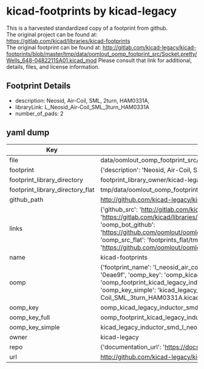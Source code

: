 # kicad-footprints by kicad-legacy  
This is a harvested standardized copy of a footprint from github.  
The original project can be found at:  
https://gitlab.com/kicad/libraries/kicad-footprints  
The original footprint can be found at:
http://gitlab.com/kicad-legacy/kicad-footprints/blob/master/tmp/data/oomlout_oomp_footprint_src/Socket.pretty/Wells_648-0482211SA01.kicad_mod
Please consult that link for additional, details, files, and license information.  
## Footprint Details
* description: Neosid, Air-Coil, SML, 2turn, HAM0331A,  
* libraryLink: L_Neosid_Air-Coil_SML_3turn_HAM0331A  
* number_of_pads: 2  
## yaml dump  
| Key | Value |  
| --- | --- |  
| file | data/oomlout_oomp_footprint_src/kicad-footprints/Inductor_SMD.pretty/L_Neosid_Air-Coil_SML_3turn_HAM0331A.kicad_mod |  
| footprint | {'description': 'Neosid, Air-Coil, SML, 2turn, HAM0331A,', 'libraryLink': 'L_Neosid_Air-Coil_SML_3turn_HAM0331A', 'number_of_pads': 2} |  
| footprint_library_directory | footprint_library_owner/kicad-legacy_kicad-footprints |  
| footprint_library_directory_flat | tmp/data/oomlout_oomp_footprint_src/footprints_flat/kicad_legacy_inductor_smd_l_neosid_air_coil_sml_3turn_ham0331a/working |  
| github_path | http://github.com/kicad-legacy/kicad-footprints/blob/master/tmp/data/oomlout_oomp_footprint_src/Inductor_SMD.pretty/L_Neosid_Air-Coil_SML_3turn_HAM0331A.kicad_mod |  
| links | {'github_src': 'http://gitlab.com/kicad-legacy/kicad-footprints/blob/master/tmp/data/oomlout_oomp_footprint_src/Socket.pretty/Wells_648-0482211SA01.kicad_mod', 'github_src_repo': 'https://gitlab.com/kicad/libraries/kicad-footprints', 'oomp_bot': 'tmp/data/oomlout_oomp_footprint_src/footprints/kicad_legacy_inductor_smd_l_neosid_air_coil_sml_3turn_ham0331a/working', 'oomp_bot_github': 'https://github.com/oomlout/oomlout_oomp_footprint_bot/tree/main/tmp/data/oomlout_oomp_footprint_src/footprints/kicad_legacy_inductor_smd_l_neosid_air_coil_sml_3turn_ham0331a/working', 'oomp_src_flat': 'footprints_flat/tmp/data/oomlout_oomp_footprint_src/footprints_flat/kicad_legacy_inductor_smd_l_neosid_air_coil_sml_3turn_ham0331a/working', 'oomp_src_flat_github': 'https://github.com/oomlout/oomlout_oomp_footprint_src/tree/main/tmp/data/oomlout_oomp_footprint_src/footprints_flat/kicad_legacy_inductor_smd_l_neosid_air_coil_sml_3turn_ham0331a/working'} |  
| name | kicad-footprints |  
| oomp | {'footprint_name': 'l_neosid_air_coil_sml_3turn_ham0331a', 'library_name': 'inductor_smd', 'md5': '0eae9f1e23aac62ebb914aea9facfc3c', 'md5_10': '0eae9f1e23', 'md5_5': '0eae9', 'md5_6': '0eae9f', 'oomp_key': 'oomp_kicad_legacy_inductor_smd_l_neosid_air_coil_sml_3turn_ham0331a', 'oomp_key_extra': 'oomp_footprint_kicad_legacy_inductor_smd_l_neosid_air_coil_sml_3turn_ham0331a', 'oomp_key_full': 'oomp_footprint_kicad_legacy_inductor_smd_l_neosid_air_coil_sml_3turn_ham0331a_0eae9f', 'oomp_key_simple': 'kicad_legacy_inductor_smd_l_neosid_air_coil_sml_3turn_ham0331a', 'original_filename': 'data/oomlout_oomp_footprint_src/kicad-footprints/Inductor_SMD.pretty/L_Neosid_Air-Coil_SML_3turn_HAM0331A.kicad_mod', 'owner_name': 'kicad_legacy'} |  
| oomp_key | oomp_kicad_legacy_inductor_smd_l_neosid_air_coil_sml_3turn_ham0331a |  
| oomp_key_full | oomp_footprint_kicad_legacy_inductor_smd_l_neosid_air_coil_sml_3turn_ham0331a |  
| oomp_key_simple | kicad_legacy_inductor_smd_l_neosid_air_coil_sml_3turn_ham0331a |  
| owner | kicad-legacy |  
| repo | {'documentation_url': 'https://docs.github.com/rest/repos/repos#get-a-repository', 'message': 'Not Found'} |  
| url | http://github.com/kicad-legacy/kicad-footprints |  

